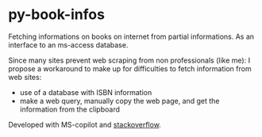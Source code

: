 # py-book-infos
Fetching informations on books on internet from partial informations. As an interface to an ms-access database.

Since many sites prevent web scraping from non professionals (like me): I propose a
workaround to make up for difficulties to fetch information from web sites:
- use of a database with ISBN information
- make a web query, manually copy the web page, and get the information from the clipboard


Developed with MS-copilot and [stackoverflow](https://stackoverflow.com/).
